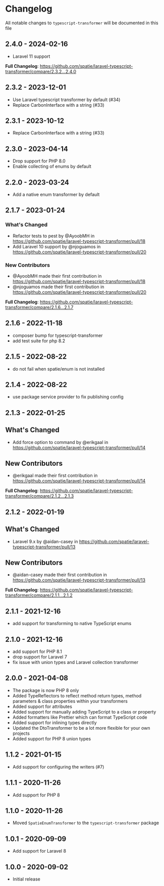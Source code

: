 # Changelog

All notable changes to `typescript-transformer` will be documented in this file

## 2.4.0 - 2024-02-16

- Laravel 11 support

**Full Changelog**: https://github.com/spatie/laravel-typescript-transformer/compare/2.3.2...2.4.0

## 2.3.2 - 2023-12-01

- Use Laravel typescript transformer by default (#34)
- Replace CarbonInterface with a string (#33)

## 2.3.1 - 2023-10-12

- Replace CarbonInterface with a string (#33)

## 2.3.0 - 2023-04-14

- Drop support for PHP 8.0
- Enable collecting of enums by default

## 2.2.0 - 2023-03-24

- Add a native enum transformer by default

## 2.1.7 - 2023-01-24

### What's Changed

- Refactor tests to pest by @AyoobMH in https://github.com/spatie/laravel-typescript-transformer/pull/18
- Add Laravel 10 support by @njoguamos in https://github.com/spatie/laravel-typescript-transformer/pull/20

### New Contributors

- @AyoobMH made their first contribution in https://github.com/spatie/laravel-typescript-transformer/pull/18
- @njoguamos made their first contribution in https://github.com/spatie/laravel-typescript-transformer/pull/20

**Full Changelog**: https://github.com/spatie/laravel-typescript-transformer/compare/2.1.6...2.1.7

## 2.1.6 - 2022-11-18

- composer bump for typescript-transformer
- add test suite for php 8.2

## 2.1.5 - 2022-08-22

- do not fail when spatie/enum is not installed

## 2.1.4 - 2022-08-22

- use package service provider to fix publishing config

## 2.1.3 - 2022-01-25

## What's Changed

- Add force option to command by @erikgaal in https://github.com/spatie/laravel-typescript-transformer/pull/14

## New Contributors

- @erikgaal made their first contribution in https://github.com/spatie/laravel-typescript-transformer/pull/14

**Full Changelog**: https://github.com/spatie/laravel-typescript-transformer/compare/2.1.2...2.1.3

## 2.1.2 - 2022-01-19

## What's Changed

- Laravel 9.x by @aidan-casey in https://github.com/spatie/laravel-typescript-transformer/pull/13

## New Contributors

- @aidan-casey made their first contribution in https://github.com/spatie/laravel-typescript-transformer/pull/13

**Full Changelog**: https://github.com/spatie/laravel-typescript-transformer/compare/2.1.1...2.1.2

## 2.1.1 - 2021-12-16

- add support for transforming to native TypeScript enums

## 2.1.0 - 2021-12-16

- add support for PHP 8.1
- drop support for Laravel 7
- fix issue with union types and Laravel collection transformer

## 2.0.0 - 2021-04-08

- The package is now PHP 8 only
- Added TypeReflectors to reflect method return types, method parameters & class properties within your transformers
- Added support for attributes
- Added support for manually adding TypeScript to a class or property
- Added formatters like Prettier which can format TypeScript code
- Added support for inlining types directly
- Updated the DtoTransformer to be a lot more flexible for your own projects
- Added support for PHP 8 union types

## 1.1.2 - 2021-01-15

- Add support for configuring the writers (#7)

## 1.1.1 - 2020-11-26

- Add support for PHP 8

## 1.1.0 - 2020-11-26

- Moved `SpatieEnumTransformer` to the `typescript-transformer` package

## 1.0.1 - 2020-09-09

- Add support for Laravel 8

## 1.0.0 - 2020-09-02

- Initial release
